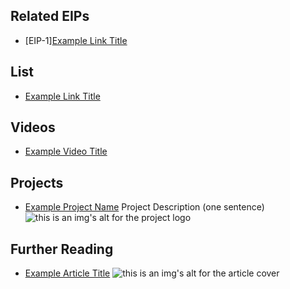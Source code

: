 ## Related EIPs

- [EIP-1][Example Link Title](https://xxxx.xxx/xxxxx)
## List

- [Example Link Title](https://t.me/eipfun)

## Videos

- [Example Video Title](https://www.youtube.com/watch?v=TDGq4aeevgY)

## Projects

- [Example Project Name](https://xxxx.xxx/xxxxx) Project Description (one sentence) ![this is an img's alt for the project logo](https://xxxx.xxx/project-logo.xxx)


## Further Reading

- [Example Article Title](https://xxxx.xxx/xxxxx) ![this is an img's alt for the article cover](https://xxxx.xxx/article-cover.xxx)